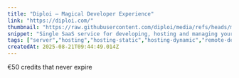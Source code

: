 ```yaml
---
title: "Diploi – Magical Developer Experience"
link: "https://diploi.com/"
thumbnail: "https://raw.githubusercontent.com/diploi/media/refs/heads/main/logos/diploi/svg/diploi-logo-dark.svg"
snippet: "Single SaaS service for developing, hosting and managing your full applications fast, launch new apps with one click, and all without configuring servers or setting up deployments pipelines."
tags: ["server","hosting","hosting-static","hosting-dynamic","remote-development","infrastructure","database","cloud-infrastructure","onboarding","handoff"]
createdAt: 2025-08-21T09:44:49.014Z
---
```

€50 credits that never expire
